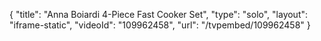 {
    "title": "Anna Boiardi 4-Piece Fast Cooker Set",
    "type": "solo",
    "layout": "iframe-static",
    "videoId": "109962458",
    "url": "\/tvpembed\/109962458"
}